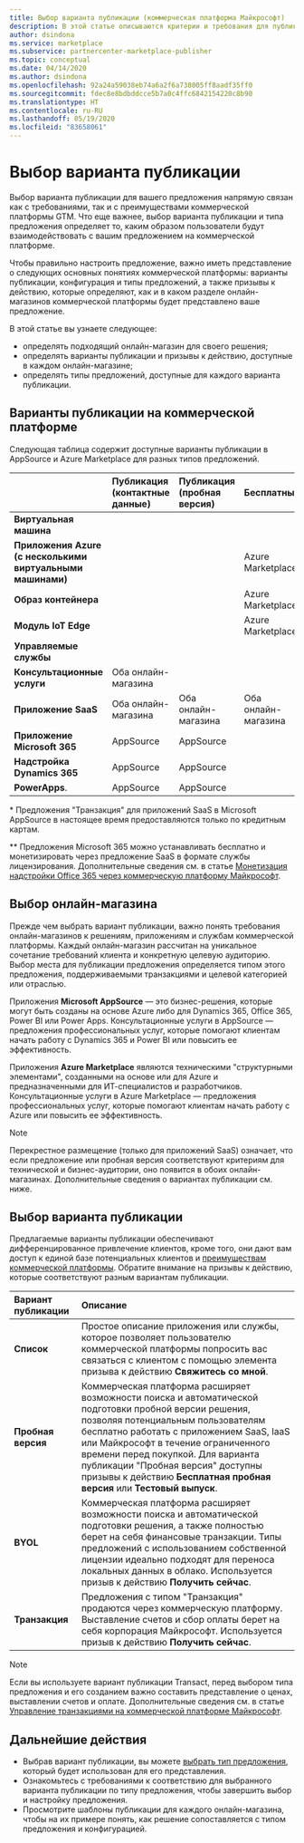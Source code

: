 ```yaml
---
title: Выбор варианта публикации (коммерческая платформа Майкрософт)
description: В этой статье описываются критерии и требования для публикации предложений в Microsoft AppSource и Azure Marketplace.
author: dsindona
ms.service: marketplace
ms.subservice: partnercenter-marketplace-publisher
ms.topic: conceptual
ms.date: 04/14/2020
ms.author: dsindona
ms.openlocfilehash: 92a24a59038eb74a6a2f6a738005ff8aadf35ff0
ms.sourcegitcommit: fdec8e8bdbddcce5b7a0c4ffc6842154220c8b90
ms.translationtype: HT
ms.contentlocale: ru-RU
ms.lasthandoff: 05/19/2020
ms.locfileid: "83658061"
---
```

# <a name="determine-your-publishing-option"></a>Выбор варианта публикации

Выбор варианта публикации для вашего предложения напрямую связан как с требованиями, так и с преимуществами коммерческой платформы GTM. Что еще важнее, выбор варианта публикации и типа предложения определяет то, каким образом пользователи будут взаимодействовать с вашим предложением на коммерческой платформе.

Чтобы правильно настроить предложение, важно иметь представление о следующих основных понятиях коммерческой платформы: варианты публикации, конфигурация и типы предложений, а также призывы к действию, которые определяют, как и в каком разделе онлайн-магазинов коммерческой платформы будет представлено ваше предложение.

В этой статье вы узнаете следующее:

- определять подходящий онлайн-магазин для своего решения;
- определять варианты публикации и призывы к действию, доступные в каждом онлайн-магазине;
- определять типы предложений, доступные для каждого варианта публикации.

## <a name="commercial-marketplace-publishing-options"></a>Варианты публикации на коммерческой платформе

Следующая таблица содержит доступные варианты публикации в AppSource и Azure Marketplace для разных типов предложений.

|   | **Публикация (контактные данные)**  | **Публикация (пробная версия)**  | **Бесплатный** | **BYOL** | **Транзакция**|
| :--------- | :----------- | :------------ | :----------- | :---------- |:---------- |
| **Виртуальная машина** |  |  |  | Azure Marketplace |  Azure Marketplace |
| **Приложения Azure (с несколькими виртуальными машинами)** |  |  | Azure Marketplace | Azure Marketplace | Azure Marketplace  |
| **Образ контейнера** |  |  | Azure Marketplace | Azure Marketplace |   |
| **Модуль IoT Edge** |  |  | Azure Marketplace | Azure Marketplace |   |
| **Управляемые службы** |  |  |  | Azure Marketplace |   |
| **Консультационные услуги** | Оба онлайн-магазина |  |  |  |   |
| **Приложение SaaS** | Оба онлайн-магазина | Оба онлайн-магазина | Оба онлайн-магазина |  | Оба онлайн-магазина* |
| **Приложение Microsoft 365** | AppSource | AppSource |  |  | AppSource**  |
| **Надстройка Dynamics 365** |  AppSource | AppSource |  |  |   |
| **PowerApps**. | AppSource |AppSource  |  |  |   |

&#42; Предложения "Транзакция" для приложений SaaS в Microsoft AppSource в настоящее время предоставляются только по кредитным картам.

&#42;&#42; Предложения Microsoft 365 можно устанавливать бесплатно и монетизировать через предложение SaaS в формате службы лицензирования. Дополнительные сведения см. в статье [Монетизация надстройки Office 365 через коммерческую платформу Майкрософт](/office/dev/store/monetize-addins-through-microsoft-commercial-marketplace).

## <a name="selecting-a-storefront"></a>Выбор онлайн-магазина

Прежде чем выбрать вариант публикации, важно понять требования онлайн-магазинов к решениям, приложениям и службам коммерческой платформы. Каждый онлайн-магазин рассчитан на уникальное сочетание требований клиента и конкретную целевую аудиторию. Выбор места для публикации предложения определяется типом этого предложения, поддерживаемыми транзакциями и целевой категорией или отраслью.

Приложения **Microsoft AppSource** — это бизнес-решения, которые могут быть созданы на основе Azure либо для Dynamics 365, Office 365, Power BI или Power Apps. Консультационные услуги в AppSource — предложения профессиональных услуг, которые помогают клиентам начать работу с Dynamics 365 и Power BI или повысить ее эффективность.

Приложения **Azure Marketplace** являются техническими "структурными элементами", созданными на основе или для Azure и предназначенными для ИТ-специалистов и разработчиков. Консультационные услуги в Azure Marketplace — предложения профессиональных услуг, которые помогают клиентам начать работу с Azure или повысить ее эффективность.

>[!Note]
>Перекрестное размещение (только для приложений SaaS) означает, что если предложение или пробная версия соответствуют критериям для технической и бизнес-аудитории, оно появится в обоих онлайн-магазинах. Дополнительные сведения о вариантах публикации см. ниже.

## <a name="choose-a-publishing-option"></a>Выбор варианта публикации

Предлагаемые варианты публикации обеспечивают дифференцированное привлечение клиентов, кроме того, они дают вам доступ к единой базе потенциальных клиентов и [преимуществам коммерческой платформы](https://docs.microsoft.com/azure/marketplace/gtm-your-marketplace-benefits). Обратите внимание на призывы к действию, которые соответствуют разным вариантам публикации.

| **Вариант публикации**    | **Описание**  |
| :------------------- | :-------------------|
| **Список** | Простое описание приложения или службы, которое позволяет пользователю коммерческой платформы попросить вас связаться с клиентом с помощью элемента призыва к действию **Свяжитесь со мной**. |
| **Пробная версия** | Коммерческая платформа расширяет возможности поиска и автоматической подготовки пробной версии решения, позволяя потенциальным пользователям бесплатно работать с приложением SaaS, IaaS или Майкрософт в течение ограниченного времени перед покупкой. Для варианта публикации "Пробная версия" доступны призывы к действию **Бесплатная пробная версия** или **Тестовый выпуск**. |
| **BYOL** | Коммерческая платформа расширяет возможности поиска и автоматической подготовки решения, а также полностью берет на себя финансовые транзакции. Типы предложений с использованием собственной лицензии идеально подходят для переноса локальных данных в облако. Используется призыв к действию **Получить сейчас**.
| **Транзакция** | Предложения с типом "Транзакция" продаются через коммерческую платформу. Выставление счетов и сбор оплаты берет на себя корпорация Майкрософт. Используется призыв к действию **Получить сейчас**.|

> [!Note]
> Если вы используете вариант публикации Transact, перед выбором типа предложения и его созданием важно составить представление о ценах, выставлении счетов и оплате. Дополнительные сведения см. в статье [Управление транзакциями на коммерческой платформе Майкрософт](./marketplace-commercial-transaction-capabilities-and-considerations.md).

## <a name="next-steps"></a>Дальнейшие действия

- Выбрав вариант публикации, вы можете [выбрать тип предложения](./publisher-guide-by-offer-type.md), который будет использован для его представления.
- Ознакомьтесь с требованиями к соответствию для выбранного варианта публикации по типу предложения, чтобы завершить выбор и настройку предложения.
- Просмотрите шаблоны публикации для каждого онлайн-магазина, чтобы на их примере понять, как решение сопоставляется с типом предложения и конфигурацией.
